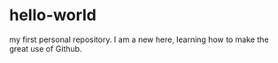 # hello-world
my first personal repository.
I am a new here, learning how to make the great use of Github.
